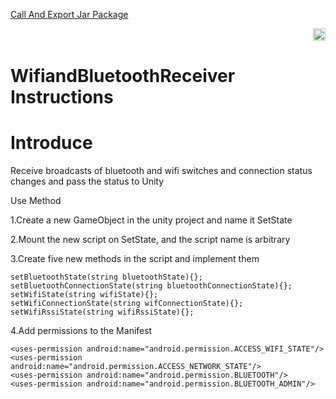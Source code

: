 [Call And Export Jar Package](https://github.com/PicoSupport/PicoSupport/blob/master/Call%20And%20Export%20Jar.docx)<p align="right"><a href="https://github.com/PicoSupport/PicoSupport" target="_blank"> <img src="https://github.com/PicoSupport/PicoSupport/blob/master/Assets/home.png" width="20"/> </a></p>

# WifiandBluetoothReceiver Instructions

# Introduce

Receive broadcasts of bluetooth and wifi switches and connection status changes and pass the status to Unity

Use Method

1.Create a new GameObject in the unity project and name it SetState

2.Mount the new script on SetState, and the script name is arbitrary

3.Create five new methods in the script and implement them

```
setBluetoothState(string bluetoothState){};
setBluetoothConnectionState(string bluetoothConnectionState){};
setWifiState(string wifiState){};
setWifiConnectionState(string wifConnectionState){};
setWifiRssiState(string wifiRssiState){};
```

4.Add permissions to the Manifest

```
<uses-permission android:name="android.permission.ACCESS_WIFI_STATE"/>
<uses-permission android:name="android.permission.ACCESS_NETWORK_STATE"/>
<uses-permission android:name="android.permission.BLUETOOTH"/>
<uses-permission android:name="android.permission.BLUETOOTH_ADMIN"/>
```

